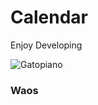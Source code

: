 # Calendar
Enjoy Developing


![Gatopiano](https://media.tenor.com/5D_DoIfRwFEAAAAM/cat-piano.gif)


### Waos
